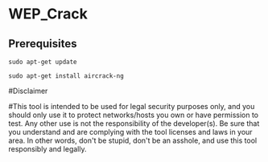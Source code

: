 # WEP_Crack

## Prerequisites

```
sudo apt-get update

sudo apt-get install aircrack-ng
```

#Disclaimer

#This tool is intended to be used for legal security purposes only, and you should only use it to protect networks/hosts you own or have permission to test. Any other use is not the responsibility of the developer(s). Be sure that you understand and are complying with the tool licenses and laws in your area. In other words, don't be stupid, don't be an asshole, and use this tool responsibly and legally.
